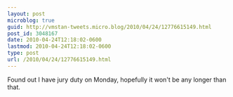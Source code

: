 ```yaml
---
layout: post
microblog: true
guid: http://vmstan-tweets.micro.blog/2010/04/24/12776615149.html
post_id: 3048167
date: 2010-04-24T12:18:02-0600
lastmod: 2010-04-24T12:18:02-0600
type: post
url: /2010/04/24/12776615149.html
---
```

Found out I have jury duty on Monday, hopefully it won't be any longer than that.
